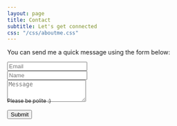 ```yaml
---
layout: page
title: Contact
subtitle: Let's get connected
css: "/css/aboutme.css"
---
```


<form action="https://formspree.io/rishabhg1997@gmail.com" method="POST" class="form" id="contact-form">
  <p>You can send me a quick message using the form below:</p>
  <div class="row">
    <div class="col-xs-6">
      <input type="email" name="_replyto" class="form-control input-lg" placeholder="Email" title="Email">
    </div>
    <div class="col-xs-6">
      <input type="text" name="name" class="form-control input-lg" placeholder="Name" title="Name">
    </div>
  </div>
  <input type="hidden" name="_subject" value="New submission from deanattali.com">
  <textarea type="text" name="content" class="form-control input-lg" placeholder="Message" title="Message" required="required" rows="3"></textarea>
  <input type="text" name="_gotcha" style="display:none">
  <input type="hidden" name="_next" value="./aboutme?message=Your message was sent successfully, thanks!" />
  
  <div style="font-size: 12px; margin: -10px 0 10px;">Please be polite :)</div>
  
  <button type="submit" class="btn btn-lg btn-primary">Submit</button>
</form>